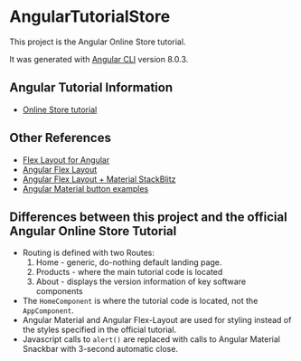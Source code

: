 # AngularTutorialStore

This project is the Angular Online Store tutorial.

It was generated with [Angular CLI](https://github.com/angular/angular-cli) version 8.0.3.

## Angular Tutorial Information
* [Online Store tutorial](https://angular.io/start)
## Other References
* [Flex Layout for Angular](https://alligator.io/angular/flex-layout/)
* [Angular Flex Layout](https://github.com/angular/flex-layout)
* [Angular Flex Layout + Material StackBlitz](https://stackblitz.com/edit/angular-material-flex-layout-seed?file=app%2Fapp.module.ts)
* [Angular Material button examples](https://www.angularjswiki.com/angular/buttons-in-angular-using-material-design-mat-button-example/)
## Differences between this project and the official Angular Online Store Tutorial
* Routing is defined with two Routes:
  1. Home - generic, do-nothing default landing page.
  1. Products - where the main tutorial code is located
  1. About - displays the version information of key software components
* The `HomeComponent` is where the tutorial code is located, not the `AppComponent`.
* Angular Material and Angular Flex-Layout are used for styling instead of the styles specified in the official tutorial.
* Javascript calls to `alert()` are replaced with calls to Angular Material Snackbar with 3-second automatic close.
